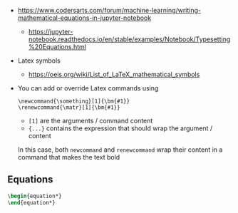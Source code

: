 - https://www.codersarts.com/forum/machine-learning/writing-mathematical-equations-in-jupyter-notebook
  - https://jupyter-notebook.readthedocs.io/en/stable/examples/Notebook/Typesetting%20Equations.html
- Latex symbols
  - https://oeis.org/wiki/List_of_LaTeX_mathematical_symbols
- You can add or override Latex commands using
  ```
  \newcommand{\something}[1]{\bm{#1}}
  \renewcommand{\matr}[1]{\bm{#1}}
  ```
  - `[1]` are the arguments / command content
  - `{...}` contains the expression that should wrap the argument / content

  In this case, both `newcommand` and `renewcommand` wrap their content in a command that makes the text bold

## Equations

```latex
\begin{equation*}
\end{equation*}
```